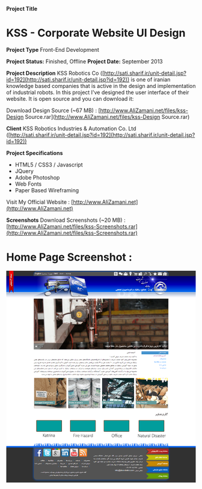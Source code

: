 **Project Title**
# KSS - Corporate Website UI Design

**Project Type**
Front-End Development

**Project Status:** Finished, Offline
**Project Date:** September 2013

**Project Description**
KSS Robotics Co ([http://sati.sharif.ir/unit-detail.jsp?id=192](http://sati.sharif.ir/unit-detail.jsp?id=192)) is one of iranian knowledge based companies that is active in the design and implementation of industrial robots. In this project I've designed the user interface of their website. It is open source and you can download it:

Download Design Source (~67 MB) : [http://www.AliZamani.net/files/kss-Design Source.rar](http://www.AliZamani.net/files/kss-Design Source.rar)

**Client**
KSS Robotics Industries & Automation Co. Ltd ([http://sati.sharif.ir/unit-detail.jsp?id=192](http://sati.sharif.ir/unit-detail.jsp?id=192))

**Project Specifications**
* HTML5 / CSS3 / Javascript
* JQuery
* Adobe Photoshop 
* Web Fonts
* Paper Based Wireframing

Visit My Official Website : [http://www.AliZamani.net](http://www.AliZamani.net)

**Screenshots**
Download Screenshots (~20 MB) : [http://www.AliZamani.net/files/kss-Screenshots.rar](http://www.AliZamani.net/files/kss-Screenshots.rar)
# Home Page Screenshot :
![](Home_final-home-mockup.png)
